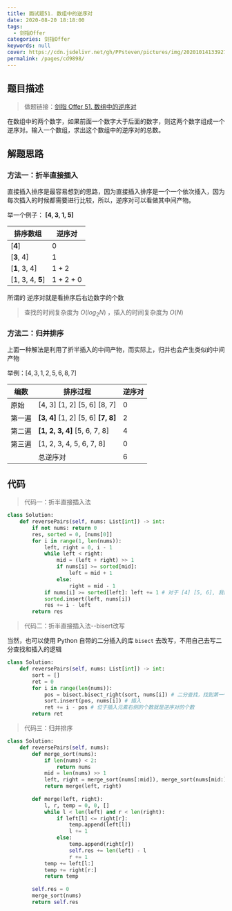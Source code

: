```yaml
---
title: 面试题51. 数组中的逆序对
date: 2020-08-20 18:18:00
tags: 
  - 剑指Offer
categories: 剑指Offer
keywords: null
cover: https://cdn.jsdelivr.net/gh/PPsteven/pictures/img/20201014133927.png
permalink: /pages/cd9898/
---
```


## 题目描述

> 做题链接：[剑指 Offer 51. 数组中的逆序对](https://leetcode-cn.com/problems/shu-zu-zhong-de-ni-xu-dui-lcof/)

在数组中的两个数字，如果前面一个数字大于后面的数字，则这两个数字组成一个逆序对。输入一个数组，求出这个数组中的逆序对的总数。

<!--more-->

## 解题思路

### 方法一：折半直接插入

直接插入排序是最容易想到的思路，因为直接插入排序是一个一个依次插入，因为每次插入的时候都需要进行比较，所以，逆序对可以看做其中间产物。

举一个例子： **[4, 3, 1, 5]**

| 排序数组         | 逆序对    |
| ---------------- | --------- |
| [**4**]          | 0         |
| [**3**, 4]       | 1         |
| [**1**, 3, 4]    | 1 + 2     |
| [1, 3, 4, **5**] | 1 + 2 + 0 |

所谓的 逆序对就是看排序后右边数字的个数

> 查找的时间复杂度为 $O(log_2N)$ ，插入的时间复杂度为 $O(N)$



### 方法二：归并排序

上面一种解法是利用了折半插入的中间产物，而实际上，归并也会产生类似的中间产物

举例：$[4,3,1,2,5,6,8,7]$

| 编数   | 排序过程                            | 逆序对 |
| ------ | ----------------------------------- | ------ |
| 原始   | [4, 3] [1, 2] [5, 6] [8, 7]         | 0      |
| 第一遍 | **[3, 4]** [1, 2] [5, 6] **[7, 8]** | 2      |
| 第二遍 | **[1, 2, 3, 4]** [5, 6, 7, 8]       | 4      |
| 第三遍 | [1, 2, 3, 4, 5, 6, 7, 8]            | 0      |
|        | 总逆序对                            | 6      |

## 代码

> 代码一：折半直接插入法

```python
class Solution:
    def reversePairs(self, nums: List[int]) -> int:
        if not nums: return 0
        res, sorted = 0, [nums[0]]
        for i in range(1, len(nums)):
            left, right = 0, i - 1
            while left < right:
                mid = (left + right) >> 1
                if nums[i] >= sorted[mid]:
                    left = mid + 1
                else:
                    right = mid - 1
            if nums[i] >= sorted[left]: left += 1 # 对于 [4] [5, 6], 我们要的是1， 不是0
            sorted.insert(left, nums[i])
            res += i - left
        return res 
```



> 代码二：折半直接插入法--bisert改写

当然，也可以使用 Python 自带的二分插入的库  `bisect` 去改写，不用自己去写二分查找和插入的逻辑

```python
class Solution:
    def reversePairs(self, nums: List[int]) -> int:
        sort = []
        ret = 0
        for i in range(len(nums)):
            pos = bisect.bisect_right(sort, nums[i]) # 二分查找，找到第一个大于nums[i]的位置
            sort.insert(pos, nums[i]) # 插入
            ret += i - pos # 位于插入元素右侧的个数就是逆序对的个数
        return ret 
```



> 代码三：归并排序

```python
class Solution:
    def reversePairs(self, nums):
        def merge_sort(nums):
            if len(nums) < 2:
                return nums
            mid = len(nums) >> 1
            left, right = merge_sort(nums[:mid]), merge_sort(nums[mid:])
            return merge(left, right)
        
        def merge(left, right):
            l, r, temp = 0, 0, []
            while l < len(left) and r < len(right):
                if left[l] <= right[r]:
                    temp.append(left[l])
                    l += 1
                else:
                    temp.append(right[r])
                    self.res += len(left) - l
                    r += 1
            temp += left[l:]
            temp += right[r:]
            return temp
        
        self.res = 0
        merge_sort(nums)
        return self.res
```

